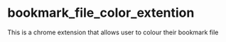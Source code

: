 # bookmark_file_color_extention
This is a chrome extension that allows user to colour their bookmark file
